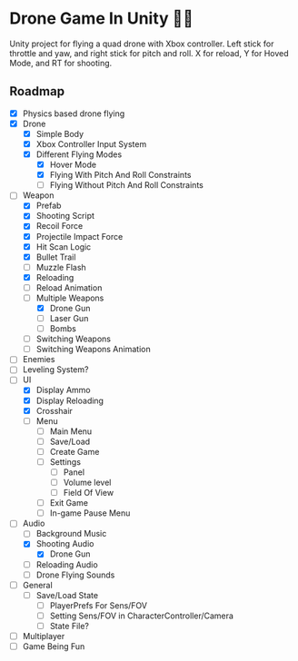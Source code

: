 # Drone Game In Unity 🔫🚁
Unity project for flying a quad drone with Xbox controller.
Left stick for throttle and yaw, and right stick for pitch and roll.
X for reload, Y for Hoved Mode, and RT for shooting.

## Roadmap
- [X] Physics based drone flying
- [X] Drone
    - [X] Simple Body
    - [X] Xbox Controller Input System
    - [X] Different Flying Modes
        - [X] Hover Mode
        - [X] Flying With Pitch And Roll Constraints
        - [ ] Flying Without Pitch And Roll Constraints
- [ ] Weapon
    - [X] Prefab
    - [X] Shooting Script
    - [X] Recoil Force
    - [X] Projectile Impact Force
    - [X] Hit Scan Logic
    - [X] Bullet Trail
    - [ ] Muzzle Flash
    - [X] Reloading
    - [ ] Reload Animation
    - [ ] Multiple Weapons
        - [X] Drone Gun
        - [ ] Laser Gun
        - [ ] Bombs
    - [ ] Switching Weapons
    - [ ] Switching Weapons Animation
- [ ] Enemies
- [ ] Leveling System? 
- [ ] UI
    - [X] Display Ammo
    - [X] Display Reloading
    - [X] Crosshair
    - [ ] Menu
        - [ ] Main Menu
        - [ ] Save/Load
        - [ ] Create Game
        - [ ] Settings
            - [ ] Panel
            - [ ] Volume level
            - [ ] Field Of View
        - [ ] Exit Game
        - [ ] In-game Pause Menu
- [ ] Audio
    - [ ] Background Music
    - [X] Shooting Audio
        - [X] Drone Gun
    - [ ] Reloading Audio
    - [ ] Drone Flying Sounds
- [ ] General
    - [ ] Save/Load State
        - [ ] PlayerPrefs For Sens/FOV
        - [ ] Setting Sens/FOV in CharacterController/Camera
        - [ ] State File?
- [ ] Multiplayer
- [ ] Game Being Fun
